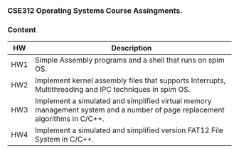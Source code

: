 ### CSE312 Operating Systems Course Assingments.

### Content
| HW | Description 
| --- | --- | 
| HW1 | Simple Assembly programs and a shell that runs on spim OS.
| HW2 | Implement kernel assembly files that supports Interrupts, Multithreading and IPC techniques in spim OS.
| HW3 | Implement a simulated and simplified virtual memory management system and a number of page replacement algorithms in C/C++.
| HW4 | Implement a simulated and simplified version FAT12 File System in C/C++.

